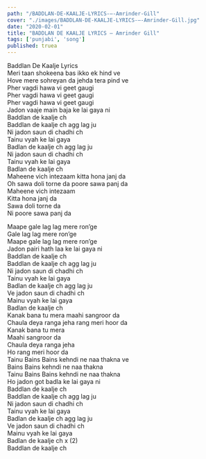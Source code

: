 ```yaml
---
path: "/BADDLAN-DE-KAALJE-LYRICS-–-Amrinder-Gill"
cover: "./images/BADDLAN-DE-KAALJE-LYRICS-–-Amrinder-Gill.jpg"
date: "2020-02-01"
title: "BADDLAN DE KAALJE LYRICS – Amrinder Gill"
tags: ['punjabi', 'song']
published: truea
---
```

  
Baddlan De Kaalje Lyrics  
Meri taan shokeena bas ikko ek hind ve  
Hove mere sohreyan da jehda tera pind ve  
Pher vagdi hawa vi geet gaugi  
Pher vagdi hawa vi geet gaugi  
Pher vagdi hawa vi geet gaugi  
Jadon vaaje main baja ke lai gaya ni  
Baddlan de kaalje ch  
Baddlan de kaalje ch agg lag ju  
Ni jadon saun di chadhi ch  
Tainu vyah ke lai gaya  
Badlan de kaalje ch agg lag ju  
Ni jadon saun di chadhi ch  
Tainu vyah ke lai gaya  
Badlan de kaalje ch  
Maheene vich intezaam kitta hona janj da  
Oh sawa doli torne da poore sawa panj da  
Maheene vich intezaam  
Kitta hona janj da  
Sawa doli torne da  
Ni poore sawa panj da  
  
  
  
  
  
  
Maape gale lag lag mere ron’ge  
Gale lag lag mere ron’ge  
Maape gale lag lag mere ron’ge  
Jadon pairi hath laa ke lai gaya ni  
Baddlan de kaalje ch  
Baddlan de kaalje ch agg lag ju  
Ni jadon saun di chadhi ch  
Tainu vyah ke lai gaya  
Badlan de kaalje ch agg lag ju  
Ve jadon saun di chadhi ch  
Mainu vyah ke lai gaya  
Badlan de kaalje ch  
Kanak bana tu mera maahi sangroor da  
Chaula deya ranga jeha rang meri hoor da  
Kanak bana tu mera  
Maahi sangroor da  
Chaula deya ranga jeha  
Ho rang meri hoor da  
Tainu Bains Bains kehndi ne naa thakna ve  
Bains Bains kehndi ne naa thakna  
Tainu Bains Bains kehndi ne naa thakna  
Ho jadon got badla ke lai gaya ni  
Baddlan de kaalje ch  
Baddlan de kaalje ch agg lag ju  
Ni jadon saun di chadhi ch  
Tainu vyah ke lai gaya  
Badlan de kaalje ch agg lag ju  
Ve jadon saun di chadhi ch  
Mainu vyah ke lai gaya  
Badlan de kaalje ch x (2)  
Baddlan de kaalje ch  
